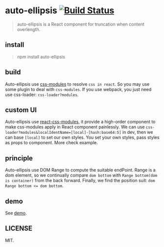 # auto-ellipsis [![Build Status](https://travis-ci.org/ideal-react/auto-ellipsis.svg)](https://travis-ci.org/ideal-react/auto-ellipsis)

> auto-ellipsis is a React component for truncation when content overlength.

## install

> npm install auto-ellipsis

## build

Auto-ellipsis use [css-modules][1] to resolve `css in react`. So you may use some plugin to deal with `css-modules`. If you use webpack, you just need use css-loader: `css-loader?modules`.

## custom UI

Auto-ellipsis use [react-css-modules][2], it provide a high-order component to make css-modules apply in React component painlessly. We can use `css-loader?modules&localIdentName=[local]-[hash:base64:5]` in dev, then we can base `[local]` to set our own styles.
You set your own styles, pass styles as props to component. More check example.

## principle

Auto-ellipsis use DOM Range to compute the suitable endPoint. Range is a dom element, so we continually compare `dom bottom` with `Range bottom(dom is container)` from the back forward. Finally, we find the position suit: `dom Range bottom <= dom bottom`.

## demo

See [demo][3].

## LICENSE

MIT.


[1]: https://github.com/css-modules/css-modules
[2]: https://github.com/gajus/react-css-modules
[3]: http://ideal-react.github.io


